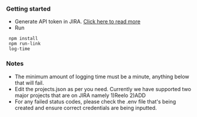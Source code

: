 ### Getting started

-   Generate API token in JIRA. [Click here to read more](https://confluence.atlassian.com/cloud/api-tokens-938839638.html)
-   Run

```
 npm install
 npm run-link
 log-time
```

### Notes

-   The minimum amount of logging time must be a minute, anything below that will fail.
-   Edit the projects.json as per you need. Currently we have supported two major projects that are on JIRA namely 1)Reelo 2)ADD
-   For any failed status codes, please check the .env file that's being created and ensure correct credentials are being inputted.
